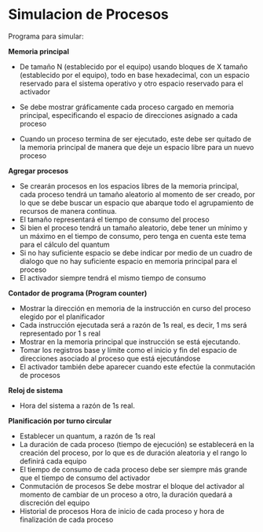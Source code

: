 # Simulacion de Procesos

Programa para simular:

**Memoria principal**
                
* De tamaño N (establecido por el equipo) usando bloques de X tamaño
(establecido por el equipo), todo en base hexadecimal, con un espacio reservado
para el sistema operativo y otro espacio reservado para el activador

* Se debe mostrar gráficamente cada proceso cargado en memoria principal,
especificando el espacio de direcciones asignado a cada proceso

* Cuando un proceso termina de ser ejecutado, este debe ser quitado de la
memoria principal de manera que deje un espacio libre para un nuevo proceso

**Agregar procesos**
* Se crearán procesos en los espacios libres de la memoria principal, cada proceso
tendrá un tamaño aleatorio al momento de ser creado, por lo que se debe buscar
un espacio que abarque todo el agrupamiento de recursos de manera continua.
* El tamaño representará el tiempo de consumo del proceso
* Si bien el proceso tendrá un tamaño aleatorio, debe tener un mínimo y un máximo
en el tiempo de consumo, pero tenga en cuenta este tema para el cálculo del
quantum
* Si no hay suficiente espacio se debe indicar por medio de un cuadro de dialogo
que no hay suficiente espacio en memoria principal para el proceso
* El activador siempre tendrá el mismo tiempo de consumo

**Contador de programa (Program counter)**
* Mostrar la dirección en memoria de la instrucción en curso del proceso elegido
por el planificador
* Cada instrucción ejecutada será a razón de 1s real, es decir, 1 ms será
representado por 1 s real
* Mostrar en la memoria principal que instrucción se está ejecutando.
* Tomar los registros base y límite como el inicio y fin del espacio de direcciones
asociado al proceso que está ejecutándose
* El activador también debe aparecer cuando este efectúe la conmutación de
procesos

**Reloj de sistema**
* Hora del sistema a razón de 1s real.

**Planificación por turno circular**
* Establecer un quantum, a razón de 1s real
* La duración de cada proceso (tiempo de ejecución) se establecerá en la creación
del proceso, por lo que es de duración aleatoria y el rango lo definirá cada equipo
* El tiempo de consumo de cada proceso debe ser siempre más grande que el
tiempo de consumo del activador
* Conmutación de procesos
Se debe mostrar el bloque del activador al momento de cambiar de un proceso a otro, la
duración quedará a discreción del equipo
* Historial de procesos
Hora de inicio de cada proceso y hora de finalización de cada proceso